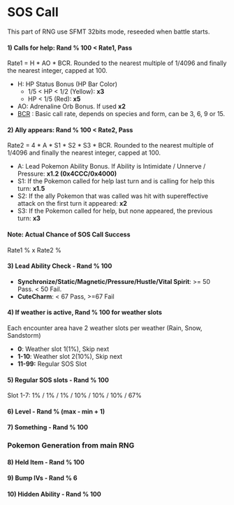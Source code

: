 # SOS Call

This part of RNG use SFMT 32bits mode, reseeded when battle starts.

#### 1) Calls for help: Rand % 100 < Rate1, Pass
Rate1 =  H * AO * BCR. Rounded to the nearest multiple of 1/4096 and finally the nearest integer, capped at 100.
- H: HP Status Bonus (HP Bar Color)
  - 1/5 < HP < 1/2 (Yellow): **x3**
  - HP < 1/5 (Red): **x5**
- AO: Adrenaline Orb Bonus. If used **x2**
- [BCR](BasicCallRate.txt) : Basic call rate, depends on species and form, can be 3, 6, 9 or 15.
#### 2) Ally appears: Rand % 100 < Rate2, Pass
Rate2 = 4 * A * S1 * S2 * S3 * BCR. Rounded to the nearest multiple of 1/4096 and finally the nearest integer, capped at 100.
- A: Lead Pokemon Ability Bonus. If Ability is Intimidate / Unnerve / Pressure: **x1.2 (0x4CCC/0x4000)**
- S1: If the Pokemon called for help last turn and is calling for help this turn: **x1.5**
- S2: If the ally Pokemon that was called was hit with supereffective attack on the first turn it appeared: **x2**
- S3: If the Pokemon called for help, but none appeared, the previous turn: **x3**

#### Note: Actual Chance of SOS Call Success
Rate1 % x Rate2 %

#### 3) Lead Ability Check - Rand % 100
- **Synchronize/Static/Magnetic/Pressure/Hustle/Vital Spirit**: >= 50 Pass. < 50 Fail.
- **CuteCharm**: < 67 Pass, >=67 Fail
#### 4) If weather is active, Rand % 100 for weather slots
Each encounter area have 2 weather slots per weather (Rain, Snow, Sandstorm)
- **0**: Weather slot 1(1%), Skip next
- **1-10**: Weather slot 2(10%), Skip next
- **11-99:** Regular SOS Slot
#### 5) Regular SOS slots - Rand % 100
Slot 1-7: 1% / 1% / 1% / 10% / 10% / 10% / 67%
#### 6) Level - Rand % (max - min + 1)
#### 7) Something - Rand % 100

### Pokemon Generation from main RNG

#### 8) Held Item - Rand % 100
#### 9) Bump IVs - Rand % 6
#### 10) Hidden Ability - Rand % 100
